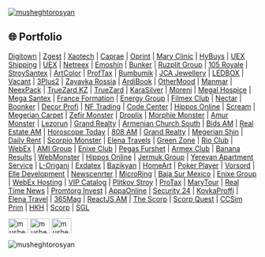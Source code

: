 <p align="left"> <a href="https://github.com/ryo-ma/github-profile-trophy"><img src="https://github-profile-trophy.vercel.app/?username=musheghtorosyan&theme=matrix&no-frame=true" alt="musheghtorosyan" /></a> </p>














## 🌐 Portfolio

[Digitown](https://digitown.am) | [Zgest](https://zgest.com) | [Xaotech](https://xaotech.io) | [Caprae](https://caprae.am) | [Oprint](https://oprint.am) | [Mary Clinic](https://maryclinic.am) | [HyBuys](https://hybuys.com) | [UEX Shipping](https://uexshipping.com) | [UEX](https://uex.am) | [Netreex](https://netreex.eu) | [Emoshin](https://emoshin.am) | [Bunker](https://bunker.am) | [Ruzplit Group](https://ruzplitgroup.ru) | [105 Royale](https://105royale.com) | [StroySantex](https://stroysantex.ru) | [ArtColor](https://artcolor.am) | [ProfTax](https://proftax.am) | [Bumbumik](https://bumbumik.am) | [JCA Jewellery](https://jcajewellery.com) | [LEDBOX](https://ledbox.am) | [Vacant](https://vacant.am) | [3Plus2](https://3plus2.house) | [Zayavka Rossia](https://zayavka-rossia.ru) | [ArdiBook](https://ardibook.am) | [OtherMood](https://othermood.am) | [Manmar](https://manmar.am) | [NeexPack](https://neexpack.com) | [TrueZard KZ](https://truezard.kz) | [TrueZard](https://truezard.com) | [KaraSilver](https://karasilver.am) | [Moreni](https://moreni.am) | [Megal Hospice](https://megalhospice.com) | [Mega Santex](https://megasantex.ru) | [France Formation](https://franceformation.am) | [Energy Group](https://energygroup.com) | [Filmex Club](https://filmex.club) | [Nectar](http://nectar.am) | [Boonker](https://boonker.am) | [Decor Profi](https://decorprofi.ru) | [NF Trading](https://nftrading.com) | [Code Center](https://codecenter.am) | [Hippos Online](https://hippos.online) | [Scream](https://scream.am) | [Megerian Carpet](https://megeriancarpet.am) | [Zefir Monster](https://zefir.monster) | [Droplix](https://droplix.co) | [Morphie Monster](https://morphie.monster) | [Amur Monster](https://amur.monster) | [Lezorun](https://lezorun.ru) | [Grand Realty](https://grandrealty.am) | [Armenian Church South](http://armenianchurchsouth.ru) | [Bids AM](https://bids.am) | [Real Estate AM](https://real-estate.am) | [Horoscope Today](https://horoscop.today) | [808 AM](https://808.am) | [Grand Realty](https://grandrealty.am) | [Megerian Shin](https://megerianshin.am) | [Daily Rent](https://dailyrent.am) | [Scorpio Monster](https://scorpio.monster) | [Elena Travels](https://elenatravels.com) | [Green Zone](https://greenzone.am) | [Rio Club](https://rioclub.am) | [WebEx](https://webex.am) | [AMI Group](https://amigroup.am) | [Enixe Club](https://enixeclub.com) | [Pegas Furshet](https://pegas-furshet.com) | [Armex Club](https://armex.club) | [Banana Results](https://bananaresults.ru) | [WebMonster](https://webmonster.am) | [Hippos Online](https://hippos.online) | [Jermuk Group](https://jermukgroup.am) | [Yerevan Apartment Service](https://yerevanapartmentservece.am) | [L-Origani](https://l-origani.com) | [Exdatex](https://exdatex.com) | [Bazikyan](https://bazikyan.net) | [HomeArt](https://homeart.am) | [Poker Player](https://pokerplayer.am) | [Vorsord](https://vorsord.net) | [Elle Development](https://elledevelopment.com) | [Newscenrter](https://newscenrter.am) | [MicroRing](https://microring.am) | [Baja Sur Mexico](https://bajasurmexico.com) | [Enixe Group](https://enixegroup.com) | [WebEx Hosting](https://webex-hosting.com) | [VIP Catalog](https://vipcatalog.am) | [Plitkov Stroy](https://plitkovstroy.ru) | [ProTax](https://protax.am) | [MaryTour](https://marytour.am) | [Real Time News](https://realtimenews.club) | [Promtorg Invest](https://promtorginvest.ru) | [AppaOnline](https://appaonline.am) | [Security 24](https://security24.pro) | [KovkaProffi](https://kovkaproffi.ru) | [Elena Travel](https://elenatravel.am) | [365Mag](https://365mag.ru) | [ReactJS AM](https://reactjs.am) | [The Scorp](https://thescorp.io) | [Scorp Quest](https://scorp.quest) | [CCSim Prim](https://ccsimprim.com) | [HKH](https://hkh.am) | [Scorp](https://scorp.am) | [SGL](https://sgl.am)

<p align="left">
<a href="https://linkedin.com/in/musheghtorosyan" target="blank"><img align="center" src="https://raw.githubusercontent.com/rahuldkjain/github-profile-readme-generator/master/src/images/icons/Social/linked-in-alt.svg" alt="musheghtorosyan" height="30" width="40" /></a>
<a href="https://fb.com/musheghtorosyan" target="blank"><img align="center" src="https://raw.githubusercontent.com/rahuldkjain/github-profile-readme-generator/master/src/images/icons/Social/facebook.svg" alt="musheghtorosyan" height="30" width="40" /></a>
<a href="https://instagram.com/musheghtorosyan" target="blank"><img align="center" src="https://raw.githubusercontent.com/rahuldkjain/github-profile-readme-generator/master/src/images/icons/Social/instagram.svg" alt="musheghtorosyan" height="30" width="40" /></a>
</p>
<p align="left"> <img src="https://komarev.com/ghpvc/?username=musheghtorosyan&label=Profile%20views&color=0e75b6&style=flat" alt="musheghtorosyan" /> </p>
<!-- <p align="center"><img src="https://github-readme-streak-stats.herokuapp.com/?user=musheghtorosyan" alt="musheghtorosyan" /></p> -->
<!-- <p align="left"> <a href="https://twitter.com/" target="blank"><img src="https://img.shields.io/twitter/follow/?logo=twitter&style=for-the-badge" alt="" /></a> </p> -->
<!--<p><img align="center" src="https://github-readme-stats.vercel.app/api?username=musheghtorosyan&show_icons=true&locale=en&random=1" alt="musheghtorosyan" /></p>-->
<!--<p><img align="center" src="https://github-readme-stats.vercel.app/api/top-langs?username=musheghtorosyan&show_icons=true&locale=en&layout=compact&random=1" alt="musheghtorosyan" /></p>-->
